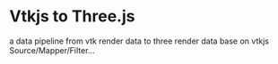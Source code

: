 # Vtkjs to Three.js

a data pipeline from vtk render data to three render data base on vtkjs Source/Mapper/Filter...